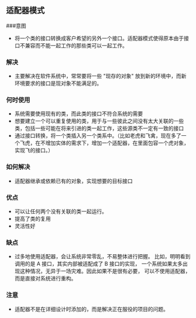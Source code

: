 ## 适配器模式
###意图
- 将一个类的接口转换成客户希望的另外一个接口。适配器模式使得原本由于接口不兼容而不能一起工作的那些类可以一起工作。
### 解决
- 主要解决在软件系统中，常常要将一些 "现存的对象" 放到新的环境中，而新环境要求的接口是现对象不能满足的。
### 何时使用
- 系统需要使用现有的类，而此类的接口不符合系统的需要
- 想要建立一个可以重复使用的类，用于与一些彼此之间没有太大关联的一些类，包括一些可能在将来引进的类一起工作，这些源类不一定有一致的接口
- 通过接口转换，将一个类插入另一个类系中。（比如老虎和飞禽，现在多了一个飞虎，在不增加实体的需求下，增加一个适配器，在里面包容一个虎对象，实现飞的接口。）

### 如何解决
- 适配器继承或依赖已有的对象，实现想要的目标接口

### 优点
- 可以让任何两个没有关联的类一起运行。
- 提高了类的复用
- 灵活性好

### 缺点
- 过多地使用适配器，会让系统非常零乱，不易整体进行把握。
比如，明明看到调用的是 A 接口，其实内部被适配成了 B 接口的实现，
一个系统如果太多出现这种情况，无异于一场灾难。因此如果不是很有必要，
可以不使用适配器，而是直接对系统进行重构。
### 注意
- 适配器不是在详细设计时添加的，而是解决正在服役的项目的问题。